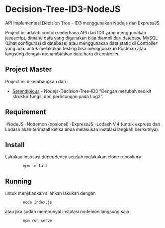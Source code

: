# Decision-Tree-ID3-NodeJS
API Implementasi Decision Tree - ID3 menggunakan Nodejs dan ExpressJS

Project ini adalah contoh sederhana API dari ID3 yang menggunakan javascript, dimana data yang digunakan bisa diambil dari database MySQL (Lihat configurasi di database) atau menggunakan data static di Controller yang ada. untuk melakukan testing bisa menggunakan Postman atau langsung dengan menambahkan data baru di controller.

## Project Master
Project ini dikembangkan dari :
* [Serendipious](https://github.com/serendipious/nodejs-decision-tree-id3) - Nodejs-Decision-Tree-ID3
"Dengan merubah sedikit struktur fungsi dan perhitungan pada Log2".

## Requirement
-NodeJS
-Nodemon (opsional)
-ExpressJS
-Lodash V.4
(untuk express dan Lodash akan terinstall ketika anda melakukan instalasi langkah berikutnya).

## Install
Lakukan instalasi dependency setelah melakukan clone repository
```
        npm install
```
        
## Running
untuk menjalankan silahkan lakukan dengan
```
        node index.js
```
atau jika sudah mempunyai instalasi nodemon langsung saja
```
        npm run serve
```

